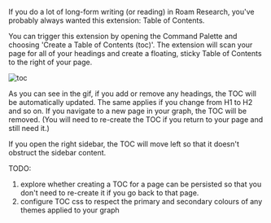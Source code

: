 If you do a lot of long-form writing (or reading) in Roam Research, you've probably always wanted this extension: Table of Contents.

You can trigger this extension by opening the Command Palette and choosing 'Create a Table of Contents (toc)'. The extension will scan your page for all of your headings and create a floating, sticky Table of Contents to the right of your page.

![toc](https://user-images.githubusercontent.com/6857790/204086802-28cd5b53-f64e-40b9-a3c0-17c8e93a4b44.gif)

As you can see in the gif, if you add or remove any headings, the TOC will be automatically updated. The same applies if you change from H1 to H2 and so on. If you navigate to a new page in your graph, the TOC will be removed. (You will need to re-create the TOC if you return to your page and still need it.)

If you open the right sidebar, the TOC will move left so that it doesn't obstruct the sidebar content.

TODO:
1. explore whether creating a TOC for a page can be persisted so that you don't need to re-create it if you go back to that page.
2. configure TOC css to respect the primary and secondary colours of any themes applied to your graph
